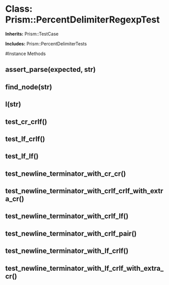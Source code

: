 # Class: Prism::PercentDelimiterRegexpTest
**Inherits:** Prism::TestCase
    
**Includes:** Prism::PercentDelimiterTests
  




#Instance Methods
## assert_parse(expected, str) [](#method-i-assert_parse)

## find_node(str) [](#method-i-find_node)

## l(str) [](#method-i-l)

## test_cr_crlf() [](#method-i-test_cr_crlf)

## test_lf_crlf() [](#method-i-test_lf_crlf)

## test_lf_lf() [](#method-i-test_lf_lf)

## test_newline_terminator_with_cr_cr() [](#method-i-test_newline_terminator_with_cr_cr)

## test_newline_terminator_with_crlf_crlf_with_extra_cr() [](#method-i-test_newline_terminator_with_crlf_crlf_with_extra_cr)

## test_newline_terminator_with_crlf_lf() [](#method-i-test_newline_terminator_with_crlf_lf)

## test_newline_terminator_with_crlf_pair() [](#method-i-test_newline_terminator_with_crlf_pair)

## test_newline_terminator_with_lf_crlf() [](#method-i-test_newline_terminator_with_lf_crlf)

## test_newline_terminator_with_lf_crlf_with_extra_cr() [](#method-i-test_newline_terminator_with_lf_crlf_with_extra_cr)

